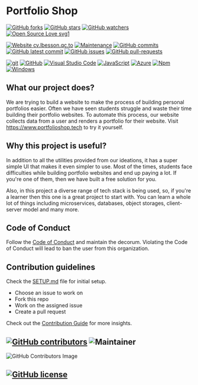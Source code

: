 # Portfolio Shop

[![GitHub forks](https://img.shields.io/github/forks/Portfolio-Shop/portfolioshop.svg?style=social&label=Fork&maxAge=2592000)](https://GitHub.com/Portfolio-Shop/portfolioshop/network/)
[![GitHub stars](https://img.shields.io/github/stars/Portfolio-Shop/portfolioshop.svg?style=social&label=Star&maxAge=2592000)](https://GitHub.com/Portfolio-Shop/portfolioshop/stargazers/)
[![GitHub watchers](https://img.shields.io/github/watchers/Portfolio-Shop/portfolioshop.svg?style=social&label=Watch&maxAge=2592000)](https://GitHub.com/Portfolio-Shop/portfolioshop/watchers/)
[![Open Source Love svg1](https://badges.frapsoft.com/os/v1/open-source.svg?v=103)](https://github.com/ellerbrock/open-source-badges/)

[![Website cv.lbesson.qc.to](https://img.shields.io/website-up-down-green-red/http/www.portfolioshop.tech)](https://www.portfolioshop.tech)
[![Maintenance](https://img.shields.io/badge/Maintained%3F-yes-green.svg)](https://GitHub.com/Portfolio-Shop/portfolioshop/graphs/commit-activity)
[![GitHub commits](https://badgen.net/github/commits/Portfolio-Shop/portfolioshop)](https://GitHub.com/Portfolio-Shop/portfolioshop/commit/)
[![GitHub latest commit](https://badgen.net/github/last-commit/Portfolio-Shop/portfolioshop)](https://GitHub.com/Portfolio-Shop/portfolioshop/commit/)
[![GitHub issues](https://img.shields.io/github/issues/Portfolio-Shop/portfolioshop.svg)](https://GitHub.com/Portfolio-Shop/portfolioshop/issues/)
[![GitHub pull-requests](https://img.shields.io/github/issues-pr/Portfolio-Shop/portfolioshop.svg)](https://GitHub.com/Portfolio-Shop/portfolioshop/pull/)

[![git](https://badgen.net/badge/icon/git?icon=git&label)](https://git-scm.com)
[![GitHub](https://badgen.net/badge/icon/github?icon=github&label)](https://github.com)
[![Visual Studio Code](https://img.shields.io/badge/--007ACC?logo=visual%20studio%20code&logoColor=ffffff)](https://code.visualstudio.com/)
[![JavaScript](https://img.shields.io/badge/--F7DF1E?logo=javascript&logoColor=000)](https://www.javascript.com/)
[![Azure](https://badgen.net/badge/icon/azure?icon=azure&label)](https://azure.microsoft.com)
[![Npm](https://badgen.net/badge/icon/npm?icon=npm&label)](https://https://npmjs.com/)
[![Windows](https://badgen.net/badge/icon/windows?icon=windows&label)](https://microsoft.com/windows/)

## What our project does?

We are trying to build a website to make the process of building personal portfolios easier. Often we have seen students struggle and waste their time building their portfolio websites. To automate this process, our website collects data from a user and renders a portfolio for their website. Visit https://www.portfolioshop.tech to try it yourself.

## Why this project is useful?

In addition to all the utilities provided from our ideations, it has a super simple UI that makes it even simpler to use. Most of the times, students face difficulties while building portfolio websites and end up paying a lot. If you're one of them, then we have built a free solution for you. 

Also, in this project a diverse range of tech stack is being used, so, if you're a learner then this one is a great project to start with. You can learn a whole lot of things including microservices, databases, object storages, client-server model and many more.

## Code of Conduct

Follow the [Code of Conduct](https://github.com/Portfolio-Shop/portfolioshop/blob/master/CODE_OF_CONDUCT.md) and maintain the decorum. Violating the Code of Conduct will lead to ban the user from this organization.

## Contribution guidelines

Check the [SETUP.md](./SETUP.md) file for initial setup.
- Choose an issue to work on
- Fork this repo
- Work on the assigned issue
- Create a pull request

Check out the [Contribution Guide](./CONTRIBUTING.md) for more insights.

## [![GitHub contributors](https://img.shields.io/github/contributors/Portfolio-Shop/portfolioshop.svg)](https://GitHub.com/Naereen/badges/graphs/contributors/) ![Maintainer](https://img.shields.io/badge/maintainers-Sudip%20Mondal%20&%20Ayush%20Tiwari-blue)

![GitHub Contributors Image](https://contrib.rocks/image?repo=Portfolio-Shop/portfolioshop)

## [![GitHub license](https://badgen.net/github/license/Portfolio-Shop/portfolioshop)](https://github.com/Portfolio-Shop/portfolioshop/blob/master/LICENSE)
